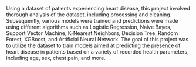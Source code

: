 Using a dataset of patients experiencing heart disease, this project involved thorough analysis of the dataset, including processing and cleaning. Subsequently, various models were trained and predictions were made using different algorithms such as Logistic Regression, Naive Bayes, Support Vector Machine, K-Nearest Neighbors, Decision Tree, Random Forest, XGBoost, and Artificial Neural Network. The goal of this project was to utilize the dataset to train models aimed at predicting the presence of heart disease in patients based on a variety of recorded health parameters, including age, sex, chest pain, and more.
